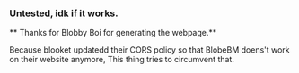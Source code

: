 ### Untested, idk if it works.

** Thanks for Blobby Boi for generating the webpage.**

Because blooket updatedd their CORS policy so that BlobeBM doens't work on their website anymore, This thing tries to circumvent that. 
